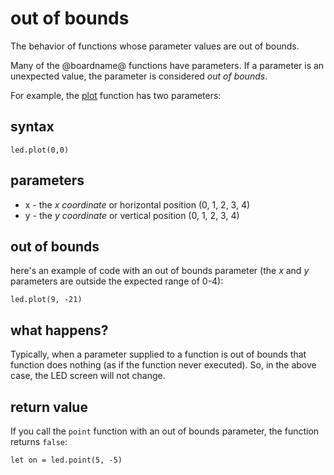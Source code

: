 # out of bounds

The behavior of functions whose parameter values are out of bounds.

Many of the @boardname@ functions have parameters. If a parameter is an unexpected value, the parameter is considered *out of bounds*.

For example, the [plot](/reference/led/plot) function has two parameters:

## syntax

```sig
led.plot(0,0)
```

## parameters

* x - the *x coordinate* or horizontal position (0, 1, 2, 3, 4)
* y - the *y coordinate* or vertical position (0, 1, 2, 3, 4)

## out of bounds

here's an example of code with an out of bounds parameter (the *x* and *y* parameters are outside the expected range of 0-4):

```blocks
led.plot(9, -21)
```

## what happens?

Typically, when a parameter supplied to a function is out of bounds that function does nothing (as if the function never executed). So, in the above case, the LED screen will not change.

## return value

If you call the `point` function with an out of bounds parameter, the function returns `false`:

```blocks
let on = led.point(5, -5)
```



